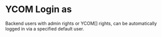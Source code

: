 # YCOM Login as

Backend users with admin rights or YCOM[] rights, can be automatically logged in via a specified default user. 

